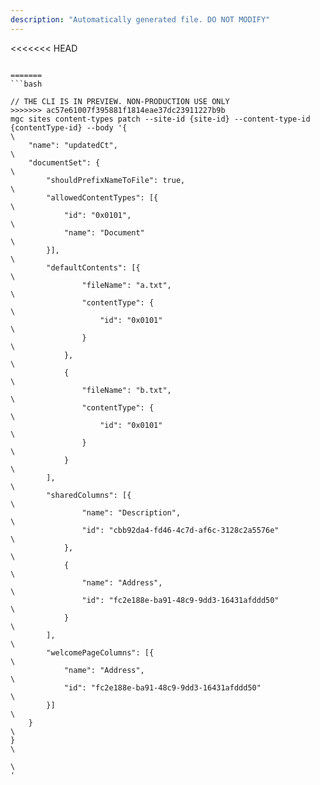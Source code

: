 ```yaml
---
description: "Automatically generated file. DO NOT MODIFY"
---
```


<<<<<<< HEAD
```cli

=======
```bash

// THE CLI IS IN PREVIEW. NON-PRODUCTION USE ONLY
>>>>>>> ac57e61007f395881f1814eae37dc23911227b9b
mgc sites content-types patch --site-id {site-id} --content-type-id {contentType-id} --body '{\
    "name": "updatedCt",\
	"documentSet": {\
		"shouldPrefixNameToFile": true,\
		"allowedContentTypes": [{\
			"id": "0x0101",\
			"name": "Document"\
		}],\
		"defaultContents": [{\
				"fileName": "a.txt",\
				"contentType": {\
					"id": "0x0101"\
				}\
			},\
			{\
				"fileName": "b.txt",\
				"contentType": {\
					"id": "0x0101"\
				}\
			}\
		],\
		"sharedColumns": [{\
				"name": "Description",\
				"id": "cbb92da4-fd46-4c7d-af6c-3128c2a5576e"\
			},\
			{\
				"name": "Address",\
				"id": "fc2e188e-ba91-48c9-9dd3-16431afddd50"\
			}\
		],\
		"welcomePageColumns": [{\
			"name": "Address",\
			"id": "fc2e188e-ba91-48c9-9dd3-16431afddd50"\
		}]\
	}\
}\
\
'

```